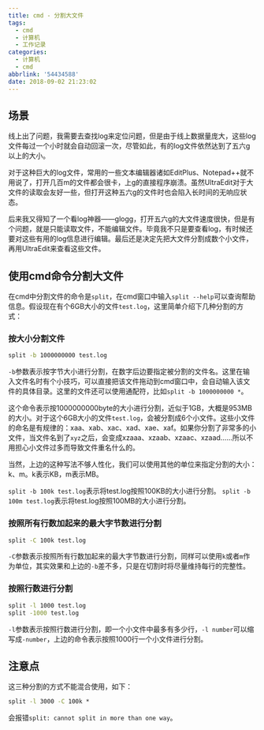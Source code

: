```yaml
---
title: cmd - 分割大文件
tags:
  - cmd
  - 计算机
  - 工作记录
categories:
  - 计算机
  - cmd
abbrlink: '54434588'
date: 2018-09-02 21:23:02
---
```

## 场景

线上出了问题，我需要去查找log来定位问题，但是由于线上数据量庞大，这些log文件每过一个小时就会自动回滚一次，尽管如此，有的log文件依然达到了五六g以上的大小。

对于这种巨大的log文件，常用的一些文本编辑器诸如EditPlus、Notepad++就不用说了，打开几百m的文件都会很卡，上g的直接程序崩溃。虽然UltraEdit对于大文件的读取会友好一些，但打开这种五六g的文件时也会陷入长时间的无响应状态。

后来我又得知了一个看log神器——glogg，打开五六g的大文件速度很快，但是有个问题，就是只能读取文件，不能编辑文件。毕竟我不只是要查看log，有时候还要对这些有用的log信息进行编辑。最后还是决定先把大文件分割成数个小文件，再用UltraEdit来查看这些文件。
<!-- more -->

## 使用cmd命令分割大文件

在cmd中分割文件的命令是`split`，在cmd窗口中输入`split --help`可以查询帮助信息。假设现在有个6GB大小的文件`test.log`，这里简单介绍下几种分割的方式：

### 按大小分割文件

```cmd
split -b 1000000000 test.log
```

`-b`参数表示按字节大小进行分割，在数字后边要指定被分割的文件名。这里在输入文件名时有个小技巧，可以直接把该文件拖动到cmd窗口中，会自动输入该文件的具体目录。这里的文件还可以使用通配符，比如`split -b 1000000000 *`。

这个命令表示按1000000000byte的大小进行分割，近似于1GB，大概是953MB的大小。对于这个6GB大小的文件`test.log`，会被分割成6个小文件。这些小文件的命名是有规律的：xaa、xab、xac、xad、xae、xaf。如果你分割了非常多的小文件，当文件名到了`xyz`之后，会变成xzaaa、xzaab、xzaac、xzaad……所以不用担心小文件过多而导致文件重名什么的。

当然，上边的这种写法不够人性化，我们可以使用其他的单位来指定分割的大小：k、m。k表示KB，m表示MB。

`split -b 100k test.log`表示将test.log按照100KB的大小进行分割。
`split -b 100m test.log`表示将test.log按照100MB的大小进行分割。

### 按照所有行数加起来的最大字节数进行分割

```cmd
split -C 100k test.log
```

`-C`参数表示按照所有行数加起来的最大字节数进行分割，同样可以使用`k`或者`m`作为单位，其实效果和上边的`-b`差不多，只是在切割时将尽量维持每行的完整性。

### 按照行数进行分割

```cmd
split -l 1000 test.log
split -1000 test.log
```

`-l`参数表示按照行数进行分割，即一个小文件中最多有多少行，`-l number`可以缩写成`-number`，上边的命令表示按照1000行一个小文件进行分割。

## 注意点

这三种分割的方式不能混合使用，如下：

```cmd
split -l 3000 -C 100k *
```

会报错`split: cannot split in more than one way`。